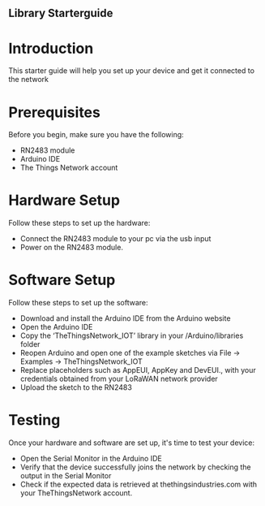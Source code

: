 ## Library Starterguide
# Introduction
This starter guide will help you set up your device and get it connected to the network
# Prerequisites
Before you begin, make sure you have the following:
- RN2483 module
- Arduino IDE
- The Things Network account
# Hardware Setup­
Follow these steps to set up the hardware:
- Connect the RN2483 module to your pc via the usb input
- Power on the RN2483 module.
# Software Setup
Follow these steps to set up the software:
- Download and install the Arduino IDE from the Arduino website
- Open the Arduino IDE
- Copy the ‘TheThingsNetwork_IOT’ library in your /Arduino/libraries folder
- Reopen Arduino and open one of the example sketches via File -> Examples -> TheThingsNetwork_IOT
- Replace placeholders such as AppEUI, AppKey and DevEUI., with your credentials obtained from your LoRaWAN network provider
- Upload the sketch to the RN2483
# Testing
Once your hardware and software are set up, it's time to test your device:
- Open the Serial Monitor in the Arduino IDE
- Verify that the device successfully joins the network by checking the output in the Serial Monitor
- Check if the expected data is retrieved at thethingsindustries.com with your TheThingsNetwork account.
